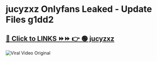 
 # jucyzxz Onlyfans Leaked - Update Files g1dd2

## <h2><a href="https://clipsfans.com/jucyzxz&ref=git">🔗 Click to LINKS ⏩⏩ 👉 🟢 jucyzxz </a></h2>

<a href="https://clipsfans.com/jucyzxz&ref=git" rel="nofollow" data-target="animated-image.originalLink"><img src="https://i.ibb.co.com/xMMVF88/686577567.gif" alt="Viral Video Original" style="max-width: 100%; display: inline-block;" data-target="animated-image.originalImage"></a>


